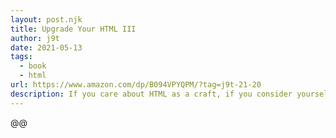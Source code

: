 ```yaml
---
layout: post.njk
title: Upgrade Your HTML III
author: j9t
date: 2021-05-13
tags:
  - book
  - html
url: https://www.amazon.com/dp/B094VPYQPM/?tag=j9t-21-20
description: If you care about HTML as a craft, if you consider yourself an HTML minimalist, if you believe in pushing for boundaries (and sometimes overdoing it), then this is a right book (and a right book series) for you—with 10 fresh examples from the field that get inspected and improved.
---
```

@@